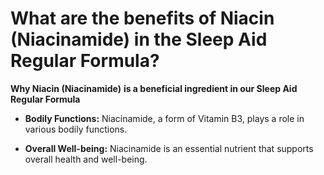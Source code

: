 # What are the benefits of Niacin (Niacinamide) in the Sleep Aid Regular Formula?

**Why Niacin (Niacinamide)** **is a beneficial ingredient in our Sleep Aid Regular Formula**

- **Bodily Functions:** Niacinamide, a form of Vitamin B3, plays a role in various bodily functions. 

- **Overall Well-being:** Niacinamide is an essential nutrient that supports overall health and well-being.